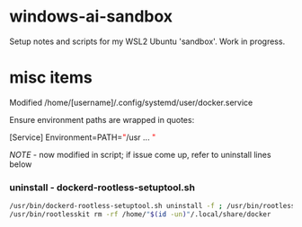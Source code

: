 # windows-ai-sandbox
Setup notes and scripts for my WSL2 Ubuntu 'sandbox'.  Work in progress.


# misc items
Modified /home/[username]/.config/systemd/user/docker.service

Ensure environment paths are wrapped in quotes:

[Service]
Environment=PATH=<span style="color:red">"</span>/usr ... <span style="color:red">"</span>

*NOTE* - now modified in script; if issue come up, refer to uninstall lines below

### uninstall - dockerd-rootless-setuptool.sh
```bash
/usr/bin/dockerd-rootless-setuptool.sh uninstall -f ; /usr/bin/rootlesskit rm -rf /home/"$(id -un)"/.local/share/docker
/usr/bin/rootlesskit rm -rf /home/"$(id -un)"/.local/share/docker
```



